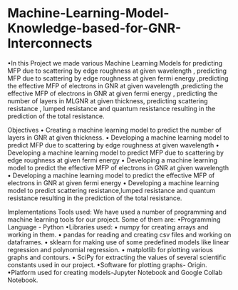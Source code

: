 # Machine-Learning-Model-Knowledge-based-for-GNR-Interconnects

•In this Project we made various Machine Learning Models for
predicting MFP due to scattering by edge roughness at given
wavelength , predicting MFP due to scattering by edge roughness at
given fermi energy ,predicting the effective MFP of electrons in GNR
at given wavelength ,predicting the effective MFP of electrons in
GNR at given fermi energy , predicting the number of layers in
MLGNR at given thickness, predicting scattering resistance , lumped
resistance and quantum resistance resulting in the prediction of the
total resistance.

Objectives
• Creating a machine learning model to predict the number of layers in GNR at
given thickness.
• Developing a machine learning model to predict MFP due to scattering by edge
roughness at given wavelength
• Developing a machine learning model to predict MFP due to scattering by edge
roughness at given fermi energy
• Developing a machine learning model to predict the effective MFP of electrons in
GNR at given wavelength
• Developing a machine learning model to predict the effective MFP of electrons in
GNR at given fermi energy
• Developing a machine learning model to predict scattering resistance,lumped
resistance and quantum resistance resulting in the prediction of the total resistance.

Implementations
Tools used:
We have used a number of programming and machine learning tools for our project. Some of them are:
•Programming Language - Python
•Libraries used:
• numpy for creating arrays and working in them.
• pandas for reading and creating csv files and working on dataframes.
• sklearn for making use of some predefined models like linear regression and polynomial regression.
• matplotlib for plotting various graphs and contours.
• SciPy for extracting the values of several scientific constants used in our project.
•Software for plotting graphs- Origin.
•Platform used for creating models-Jupyter Notebook and Google Collab Notebook.
